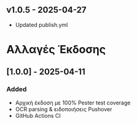 ## v1.0.5 - 2025-04-27
* Updated publish.yml

# Αλλαγές Έκδοσης

## [1.0.0] - 2025-04-11
### Added
- Αρχική έκδοση με 100% Pester test coverage
- OCR parsing & ειδοποιήσεις Pushover
- GitHub Actions CI
